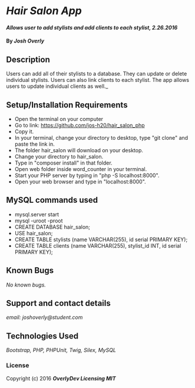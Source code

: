 # _Hair Salon App_

#### _Allows user to add stylists and add clients to each stylist, 2.26.2016_

#### By _**Josh Overly**_

## Description

Users can add all of their stylists to a database.  They can update or delete individual stylists. Users can also link clients to each stylist.  The app allows users to update individual clients as well._

## Setup/Installation Requirements

* Open the terminal on your computer
* Go to link: https://github.com/jos-h20/hair_salon_php
* Copy it.
* In your terminal, change your directory to desktop, type "git clone" and paste the link in.
* The folder hair_salon will download on your desktop.
* Change your directory to hair_salon.
* Type in "composer install" in that folder.
* Open web folder inside word_counter in your terminal.
* Start your PHP server by typing in "php -S localhost:8000".
* Open your web browser and type in "localhost:8000".

## MySQL commands used
* mysql.server start
* mysql -uroot -proot
* CREATE DATABASE hair_salon;
* USE hair_salon;
* CREATE TABLE stylists (name VARCHAR(255), id serial PRIMARY KEY);
* CREATE TABLE clients (name VARCHAR(255), stylist_id INT, id serial PRIMARY KEY);


## Known Bugs

_No known bugs._

## Support and contact details

_email: joshoverly@student.com_

## Technologies Used

_Bootstrap, PHP, PHPUnit, Twig, Silex, MySQL_

### License

Copyright (c) 2016 **_OverlyDev Licensing MIT_**
